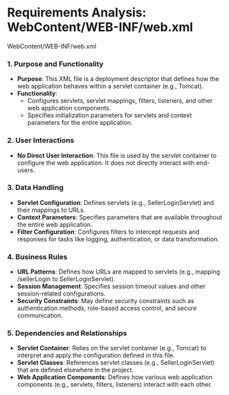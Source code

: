 # Requirements Analysis: WebContent/WEB-INF/web.xml

WebContent/WEB-INF/web.xml
### 1. Purpose and Functionality
- **Purpose**: This XML file is a deployment descriptor that defines how the web application behaves within a servlet container (e.g., Tomcat).
- **Functionality**:
  - Configures servlets, servlet mappings, filters, listeners, and other web application components.
  - Specifies initialization parameters for servlets and context parameters for the entire application.

### 2. User Interactions
- **No Direct User Interaction**: This file is used by the servlet container to configure the web application. It does not directly interact with end-users.

### 3. Data Handling
- **Servlet Configuration**: Defines servlets (e.g., SellerLoginServlet) and their mappings to URLs.
- **Context Parameters**: Specifies parameters that are available throughout the entire web application.
- **Filter Configuration**: Configures filters to intercept requests and responses for tasks like logging, authentication, or data transformation.

### 4. Business Rules
- **URL Patterns**: Defines how URLs are mapped to servlets (e.g., mapping /sellerLogin to SellerLoginServlet).
- **Session Management**: Specifies session timeout values and other session-related configurations.
- **Security Constraints**: May define security constraints such as authentication methods, role-based access control, and secure communication.

### 5. Dependencies and Relationships
- **Servlet Container**: Relies on the servlet container (e.g., Tomcat) to interpret and apply the configuration defined in this file.
- **Servlet Classes**: References servlet classes (e.g., SellerLoginServlet) that are defined elsewhere in the project.
- **Web Application Components**: Defines how various web application components (e.g., servlets, filters, listeners) interact with each other.